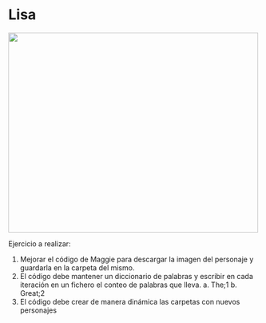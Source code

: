 # Lisa

<img src="https://i.etsystatic.com/24053525/r/il/cefb6d/3198081721/il_fullxfull.3198081721_mqxa.jpg" width="500" height="400" />

Ejercicio a realizar:

1. Mejorar el código de Maggie para descargar la imagen del personaje y guardarla en la carpeta del
mismo.
2. El código debe mantener un diccionario de palabras y escribir en cada iteración en un
fichero el conteo de palabras que lleva.
a. The;1
b. Great;2
3. El código debe crear de manera dinámica las carpetas con nuevos personajes
